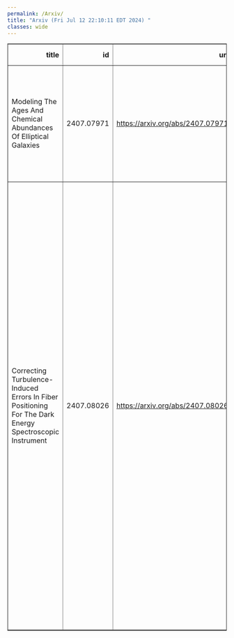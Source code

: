 ```yaml
---
permalink: /Arxiv/
title: "Arxiv (Fri Jul 12 22:10:11 EDT 2024) "
classes: wide
---
```

<table border="1" class="dataframe">
  <thead>
    <tr style="text-align: right;">
      <th>title</th>
      <th>id</th>
      <th>url</th>
      <th>authors</th>
      <th>Local Authors</th>
    </tr>
  </thead>
  <tbody>
    <tr>
      <td>Modeling The Ages And Chemical Abundances Of Elliptical Galaxies</td>
      <td>2407.07971</td>
      <td><a href="https://arxiv.org/abs/2407.07971" target="_blank">https://arxiv.org/abs/2407.07971</a></td>
      <td>Nicole Marcelina Gountanis, David H. Weinberg, Aliza G. Beverage, Nathan R. Sandford, Charlie Conroy, Mariska Kriek</td>
      <td>David Weinberg, Nicole Gountanis</td>
    </tr>
    <tr>
      <td>Correcting Turbulence-Induced Errors In Fiber Positioning For The Dark   Energy Spectroscopic Instrument</td>
      <td>2407.08026</td>
      <td><a href="https://arxiv.org/abs/2407.08026" target="_blank">https://arxiv.org/abs/2407.08026</a></td>
      <td>E. F. Schlafly, J. Guy, K. Honscheid, S. Kent, S. E. Koposov, J. Aguilar, S. Ahlen, S. Bailey, D. Brooks, T. Claybaugh, K. Dawson, P. Doel, K. Fanning, D. P. Finkbeiner, A. Font-Ribera, J. E. Forero-Romero, S. Gontcho A Gontcho, G. Gutierrez, D. Kirkby, T. Kisner, A. Kremin, J. Lasker, M. Landriau, L. Le Guillou, M. E. Levi, A. De La Macorra, P. Martini, A. Meisner, R. Miquel, J. Moustakas, G. Niz, F. Prada, G. Rossi, E. Sanchez, M. Schubnell, R. Sharples, D. Sprayberry, G. Tarlé, B. A. Weaver, H. Zou</td>
      <td>Kevin Fanning, Klaus Honscheid, Paul Martini</td>
    </tr>
  </tbody>
</table>